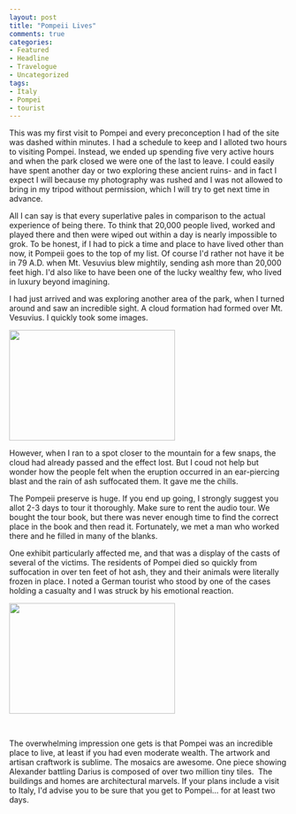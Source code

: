 ```yaml
---
layout: post
title: "Pompeii Lives"
comments: true
categories:
- Featured
- Headline
- Travelogue
- Uncategorized
tags:
- Italy
- Pompei
- tourist
---
```

This was my first visit to Pompei and every preconception I had of the site was dashed within minutes. I had a schedule to keep and I alloted two hours to visiting Pompei. Instead, we ended up spending five very active hours and when the park closed we were one of the last to leave. I could easily have spent another day or two exploring these ancient ruins- and in fact I expect I will because my photography was rushed and I was not allowed to bring in my tripod without permission, which I will try to get next time in advance.

All I can say is that every superlative pales in comparison to the actual experience of being there. To think that 20,000 people lived, worked and played there and then were wiped out within a day is nearly impossible to grok. To be honest, if I had to pick a time and place to have lived other than now, it Pompeii goes to the top of my list. Of course I'd rather not have it be in 79 A.D. when Mt. Vesuvius blew mightily, sending ash more than 20,000 feet high. I'd also like to have been one of the lucky wealthy few, who lived in luxury beyond imagining.

I had just arrived and was exploring another area of the park, when I turned around and saw an incredible sight. A cloud formation had formed over Mt. Vesuvius. I quickly took some images.

<a href="http://blog.lesterpickerphoto.com/wp-content/uploads/2013/05/owls.jpg"><img class="alignnone size-medium wp-image-2752" title="owls" src="http://blog.lesterpickerphoto.com/wp-content/uploads/2013/05/owls-300x200.jpg" alt="" width="300" height="200" /></a>

However, when I ran to a spot closer to the mountain for a few snaps, the cloud had already passed and the effect lost. But I coud not help but wonder how the people felt when the eruption occurred in an ear-piercing blast and the rain of ash suffocated them. It gave me the chills.

The Pompeii preserve is huge. If you end up going, I strongly suggest you allot 2-3 days to tour it thoroughly. Make sure to rent the audio tour. We bought the tour book, but there was never enough time to find the correct place in the book and then read it. Fortunately, we met a man who worked there and he filled in many of the blanks.

One exhibit particularly affected me, and that was a display of the casts of several of the victims. The residents of Pompei died so quickly from suffocation in over ten feet of hot ash, they and their animals were literally frozen in place. I noted a German tourist who stood by one of the cases holding a casualty and I was struck by his emotional reaction.

<a href="http://blog.lesterpickerphoto.com/wp-content/uploads/2013/05/owls-22.jpg"><img class="alignnone size-medium wp-image-2756" title="owls-2" src="http://blog.lesterpickerphoto.com/wp-content/uploads/2013/05/owls-22-300x200.jpg" alt="" width="300" height="200" /></a>

&nbsp;

The overwhelming impression one gets is that Pompei was an incredible place to live, at least if you had even moderate wealth. The artwork and artisan craftwork is sublime. The mosaics are awesome. One piece showing Alexander battling Darius is composed of over two million tiny tiles.  The buildings and homes are architectural marvels. If your plans include a visit to Italy, I'd advise you to be sure that you get to Pompei... for at least two days.